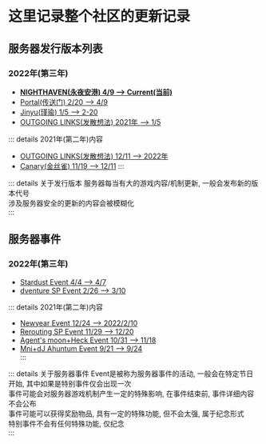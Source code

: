 # 这里记录整个社区的更新记录

## 服务器发行版本列表
### 2022年(第三年)
* [**NIGHTHAVEN(永夜安港) 4/9 --> Current(当前)**](NIGHTHAVEN)
* [Portal(传送门) 2/20 --> 4/9](Portal)
* [Jinyu(瑾瑜) 1/5 --> 2-20](Jinyu)
* [OUTGOING LINKS(发散想法) 2021年 --> 1/5](OUTGOINGLINKS)
  
::: details 2021年(第二年)内容
* [OUTGOING LINKS(发散想法) 12/11 --> 2022年](OUTGOINGLINKS)
* [Canary(金丝雀) 11/19 --> 12/11](Canary)
:::
  
::: details 关于发行版本
服务器每当有大的游戏内容/机制更新, 一般会发布新的版本代号    
涉及服务器安全的更新的内容会被模糊化  
:::

## 服务器事件
### 2022年(第三年)
* [Stardust Event 4/4 --> 4/7](Event/2022/Stardust)
* [dventure SP Event 2/26 --> 3/10](Event/dventure)
  
::: details 2021年(第二年)内容
* [Newyear Event 12/24 --> 2022/2/10](Event/2021/Newyear)
* [Rerouting SP Event 11/29 --> 12/20](Event/Rerouting)
* [Agent's moon+Heck Event 10/31 --> 11/18](Event/2021/Agent'smoon+Heck)
* [Mni+dJ Ahuntum Event 9/21 --> 9/24](Event/2021/Mni+dJoAhuntum)   
:::
  
::: details 关于服务器事件
Event是被称为服务器事件的活动, 一般会在特定节日开始, 其中如果是特别事件仅会出现一次    
事件可能会对服务器游戏机制产生一定的特殊影响, 在事件结束前, 事件详细内容不会公布    
事件可能可以获得奖励物品, 具有一定的特殊功能, 但不会太强, 属于纪念形式    
特别事件不会有任何特殊功能, 仅纪念    
:::

